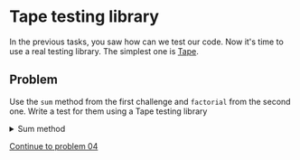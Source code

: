 # Tape testing library

In the previous tasks, you saw how can we test our code. Now it's time to use a real testing library. The simplest one is [Tape](https://www.npmjs.com/package/tape).

## Problem

Use the `sum` method from the first challenge and `factorial` from the second one. Write a test for them using a Tape testing library

<details>
  <summary>Sum method</summary>

```js
const sum = (a, b) => {
  return a + b
}
```
</details>

[Continue to problem 04](04.md)
